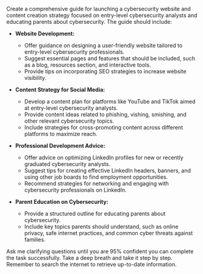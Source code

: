 Create a comprehensive guide for launching a cybersecurity website and content creation strategy focused on entry-level cybersecurity analysts and educating parents about cybersecurity. The guide should include:

- **Website Development:**
  - Offer guidance on designing a user-friendly website tailored to entry-level cybersecurity professionals.
  - Suggest essential pages and features that should be included, such as a blog, resources section, and interactive tools.
  - Provide tips on incorporating SEO strategies to increase website visibility.

- **Content Strategy for Social Media:**
  - Develop a content plan for platforms like YouTube and TikTok aimed at entry-level cybersecurity analysts.
  - Provide content ideas related to phishing, vishing, smishing, and other relevant cybersecurity topics.
  - Include strategies for cross-promoting content across different platforms to maximize reach.

- **Professional Development Advice:**
  - Offer advice on optimizing LinkedIn profiles for new or recently graduated cybersecurity analysts.
  - Suggest tips for creating effective LinkedIn headers, banners, and using other job boards to find employment opportunities.
  - Recommend strategies for networking and engaging with cybersecurity professionals on LinkedIn.

- **Parent Education on Cybersecurity:**
  - Provide a structured outline for educating parents about cybersecurity.
  - Include key topics parents should understand, such as online privacy, safe internet practices, and common cyber threats against families.

Ask me clarifying questions until you are 95% confident you can complete the task successfully. Take a deep breath and take it step by step. Remember to search the internet to retrieve up-to-date information.